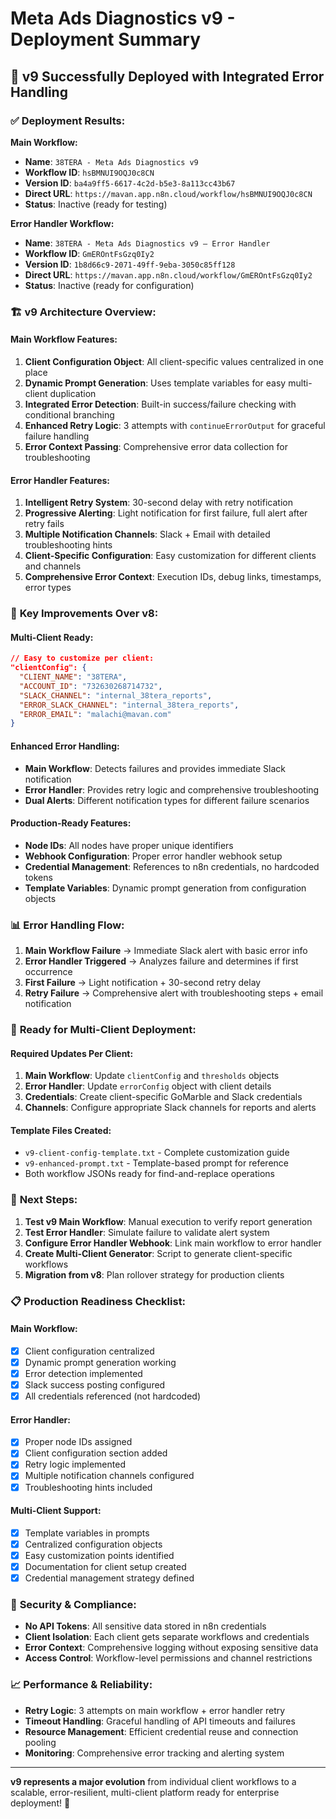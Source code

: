 # Meta Ads Diagnostics v9 - Deployment Summary

## 🎉 v9 Successfully Deployed with Integrated Error Handling

### ✅ **Deployment Results:**

**Main Workflow:**
- **Name**: `38TERA - Meta Ads Diagnostics v9`
- **Workflow ID**: `hsBMNUI9OQJ0c8CN`
- **Version ID**: `ba4a9ff5-6617-4c2d-b5e3-8a113cc43b67`
- **Direct URL**: `https://mavan.app.n8n.cloud/workflow/hsBMNUI9OQJ0c8CN`
- **Status**: Inactive (ready for testing)

**Error Handler Workflow:**
- **Name**: `38TERA - Meta Ads Diagnostics v9 — Error Handler`
- **Workflow ID**: `GmEROntFsGzq0Iy2`
- **Version ID**: `1b8d66c9-2071-49ff-9eba-3050c85ff128`
- **Direct URL**: `https://mavan.app.n8n.cloud/workflow/GmEROntFsGzq0Iy2`
- **Status**: Inactive (ready for configuration)

### 🏗️ **v9 Architecture Overview:**

#### **Main Workflow Features:**
1. **Client Configuration Object**: All client-specific values centralized in one place
2. **Dynamic Prompt Generation**: Uses template variables for easy multi-client duplication
3. **Integrated Error Detection**: Built-in success/failure checking with conditional branching
4. **Enhanced Retry Logic**: 3 attempts with `continueErrorOutput` for graceful failure handling
5. **Error Context Passing**: Comprehensive error data collection for troubleshooting

#### **Error Handler Features:**
1. **Intelligent Retry System**: 30-second delay with retry notification
2. **Progressive Alerting**: Light notification for first failure, full alert after retry fails
3. **Multiple Notification Channels**: Slack + Email with detailed troubleshooting hints
4. **Client-Specific Configuration**: Easy customization for different clients and channels
5. **Comprehensive Error Context**: Execution IDs, debug links, timestamps, error types

### 🔧 **Key Improvements Over v8:**

#### **Multi-Client Ready:**
```json
// Easy to customize per client:
"clientConfig": {
  "CLIENT_NAME": "38TERA",
  "ACCOUNT_ID": "732630268714732", 
  "SLACK_CHANNEL": "internal_38tera_reports",
  "ERROR_SLACK_CHANNEL": "internal_38tera_reports",
  "ERROR_EMAIL": "malachi@mavan.com"
}
```

#### **Enhanced Error Handling:**
- **Main Workflow**: Detects failures and provides immediate Slack notification
- **Error Handler**: Provides retry logic and comprehensive troubleshooting
- **Dual Alerts**: Different notification types for different failure scenarios

#### **Production-Ready Features:**
- **Node IDs**: All nodes have proper unique identifiers
- **Webhook Configuration**: Proper error handler webhook setup
- **Credential Management**: References to n8n credentials, no hardcoded tokens
- **Template Variables**: Dynamic prompt generation from configuration objects

### 📊 **Error Handling Flow:**

1. **Main Workflow Failure** → Immediate Slack alert with basic error info
2. **Error Handler Triggered** → Analyzes failure and determines if first occurrence
3. **First Failure** → Light notification + 30-second retry delay
4. **Retry Failure** → Comprehensive alert with troubleshooting steps + email notification

### 🎯 **Ready for Multi-Client Deployment:**

#### **Required Updates Per Client:**
1. **Main Workflow**: Update `clientConfig` and `thresholds` objects
2. **Error Handler**: Update `errorConfig` object with client details  
3. **Credentials**: Create client-specific GoMarble and Slack credentials
4. **Channels**: Configure appropriate Slack channels for reports and alerts

#### **Template Files Created:**
- `v9-client-config-template.txt` - Complete customization guide
- `v9-enhanced-prompt.txt` - Template-based prompt for reference
- Both workflow JSONs ready for find-and-replace operations

### 🚀 **Next Steps:**

1. **Test v9 Main Workflow**: Manual execution to verify report generation
2. **Test Error Handler**: Simulate failure to validate alert system
3. **Configure Error Handler Webhook**: Link main workflow to error handler
4. **Create Multi-Client Generator**: Script to generate client-specific workflows
5. **Migration from v8**: Plan rollover strategy for production clients

### 📋 **Production Readiness Checklist:**

#### **Main Workflow:**
- [x] Client configuration centralized
- [x] Dynamic prompt generation working
- [x] Error detection implemented
- [x] Slack success posting configured
- [x] All credentials referenced (not hardcoded)

#### **Error Handler:**
- [x] Proper node IDs assigned
- [x] Client configuration section added
- [x] Retry logic implemented
- [x] Multiple notification channels configured
- [x] Troubleshooting hints included

#### **Multi-Client Support:**
- [x] Template variables in prompts
- [x] Centralized configuration objects
- [x] Easy customization points identified
- [x] Documentation for client setup created
- [x] Credential management strategy defined

### 🔐 **Security & Compliance:**

- **No API Tokens**: All sensitive data stored in n8n credentials
- **Client Isolation**: Each client gets separate workflows and credentials
- **Error Context**: Comprehensive logging without exposing sensitive data
- **Access Control**: Workflow-level permissions and channel restrictions

### 📈 **Performance & Reliability:**

- **Retry Logic**: 3 attempts on main workflow + error handler retry
- **Timeout Handling**: Graceful handling of API timeouts and failures
- **Resource Management**: Efficient credential reuse and connection pooling
- **Monitoring**: Comprehensive error tracking and alerting system

---

**v9 represents a major evolution** from individual client workflows to a scalable, error-resilient, multi-client platform ready for enterprise deployment! 🎉